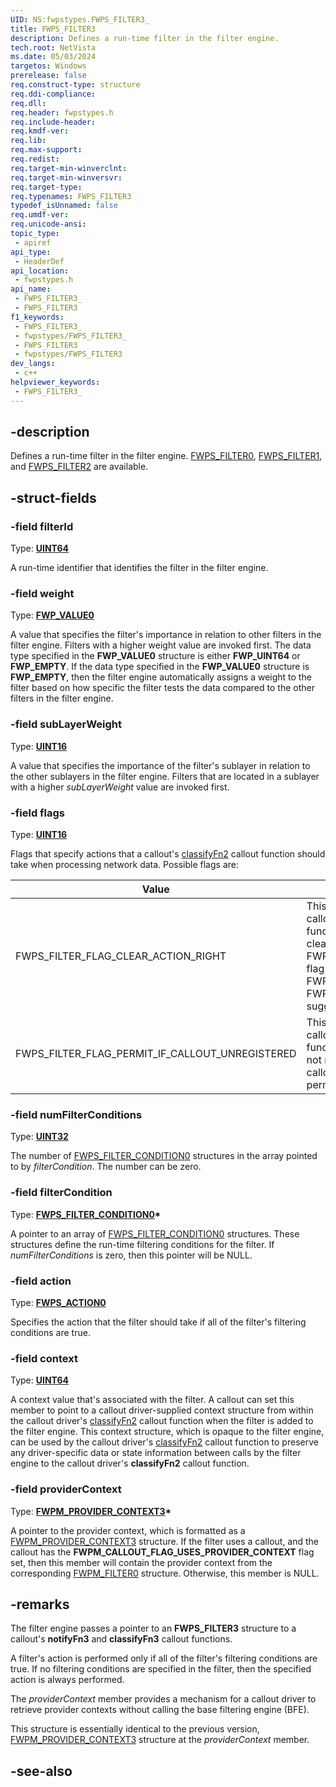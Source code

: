 ```yaml
---
UID: NS:fwpstypes.FWPS_FILTER3_
title: FWPS_FILTER3
description: Defines a run-time filter in the filter engine.
tech.root: NetVista
ms.date: 05/03/2024
targetos: Windows
prerelease: false
req.construct-type: structure
req.ddi-compliance: 
req.dll: 
req.header: fwpstypes.h
req.include-header: 
req.kmdf-ver: 
req.lib: 
req.max-support: 
req.redist: 
req.target-min-winverclnt: 
req.target-min-winversvr: 
req.target-type: 
req.typenames: FWPS_FILTER3
typedef_isUnnamed: false
req.umdf-ver: 
req.unicode-ansi: 
topic_type:
 - apiref
api_type:
 - HeaderDef
api_location:
 - fwpstypes.h
api_name:
 - FWPS_FILTER3_
 - FWPS_FILTER3
f1_keywords:
 - FWPS_FILTER3_
 - fwpstypes/FWPS_FILTER3_
 - FWPS_FILTER3
 - fwpstypes/FWPS_FILTER3
dev_langs:
 - c++
helpviewer_keywords:
 - FWPS_FILTER3_
---
```


## -description

Defines a run-time filter in the filter engine. [FWPS_FILTER0](./ns-fwpstypes-fwps_filter0.md), [FWPS_FILTER1](./ns-fwpstypes-fwps_filter1.md), and [FWPS_FILTER2](./ns-fwpstypes-fwps_filter2.md) are available.

## -struct-fields

### -field filterId

Type: **[UINT64](/windows/win32/winprog/windows-data-types)**

A run-time identifier that identifies the filter in the filter engine.

### -field weight

Type: **[FWP_VALUE0](/windows/win32/api/fwptypes/ns-fwptypes-fwp_value0)**

A value that specifies the filter's importance in relation to other filters in the filter engine. Filters with a higher weight value are invoked first. The data type specified in the **FWP_VALUE0** structure is either **FWP_UINT64** or **FWP_EMPTY**. If the data type specified in the **FWP_VALUE0** structure is **FWP_EMPTY**, then the filter engine automatically assigns a weight to the filter based on how specific the filter tests the data compared to the other filters in the filter engine.

### -field subLayerWeight

Type: **[UINT16](/windows/win32/winprog/windows-data-types)**

A value that specifies the importance of the filter's sublayer in relation to the other sublayers in the filter engine. Filters that are located in a sublayer with a higher *subLayerWeight* value are invoked first.

### -field flags

Type: **[UINT16](/windows/win32/winprog/windows-data-types)**

Flags that specify actions that a callout's [classifyFn2](/windows-hardware/drivers/ddi/content/fwpsk/nc-fwpsk-fwps_callout_classify_fn2) callout function should take when processing network data. Possible flags are:

| Value | Meaning |
| - | - |
| FWPS_FILTER_FLAG_CLEAR_ACTION_RIGHT | This flag indicates to a callout's [classifyFn2](/windows-hardware/drivers/ddi/content/fwpsk/nc-fwpsk-fwps_callout_classify_fn2) callout function that it should always clear the FWPS_RIGHT_ACTION_WRITE flag when it returns either FWP_ACTION_BLOCK or FWP_ACTION_PERMIT for the suggested action. |
| FWPS_FILTER_FLAG_PERMIT_IF_CALLOUT_UNREGISTERED | This flag indicates to a callout's [classifyFn2](/windows-hardware/drivers/ddi/content/fwpsk/nc-fwpsk-fwps_callout_classify_fn2) callout function that if the callout is not registered, then the callout should be treated as a permit filter. |

### -field numFilterConditions

Type: **[UINT32](/windows/win32/winprog/windows-data-types)**

The number of [FWPS_FILTER_CONDITION0](/windows/win32/api/fwpstypes/ns-fwpstypes-fwps_filter_condition0) structures in the array pointed to by *filterCondition*. The number can be zero.

### -field filterCondition

Type: **[FWPS_FILTER_CONDITION0](/windows/win32/api/fwpstypes/ns-fwpstypes-fwps_filter_condition0)\***

A pointer to an array of [FWPS_FILTER_CONDITION0](/windows/win32/api/fwpstypes/ns-fwpstypes-fwps_filter_condition0) structures. These structures define the run-time filtering conditions for the filter. If *numFilterConditions* is zero, then this pointer will be NULL.

### -field action

Type: **[FWPS_ACTION0](/windows/win32/api/fwpstypes/ns-fwpstypes-fwps_action0)**

Specifies the action that the filter should take if all of the filter's filtering conditions are true.

### -field context

Type: **[UINT64](/windows/win32/winprog/windows-data-types)**

A context value that's associated with the filter. A callout can set this member to point to a callout driver-supplied context structure from within the callout driver's [classifyFn2](/windows-hardware/drivers/ddi/content/fwpsk/nc-fwpsk-fwps_callout_classify_fn2) callout function when the filter is added to the filter engine. This context structure, which is opaque to the filter engine, can be used by the callout driver's [classifyFn2](/windows-hardware/drivers/ddi/content/fwpsk/nc-fwpsk-fwps_callout_classify_fn2) callout function to preserve any driver-specific data or state information between calls by the filter engine to the callout driver's **classifyFn2** callout function.

### -field providerContext

Type: **[FWPM_PROVIDER_CONTEXT3](/windows/win32/api/fwpmtypes/ns-fwpmtypes-fwpm_provider_context3)\***

A pointer to the provider context, which is formatted as a [FWPM_PROVIDER_CONTEXT3](/windows/win32/api/fwpmtypes/ns-fwpmtypes-fwpm_provider_context3) structure. If the filter uses a callout, and the callout has the **FWPM_CALLOUT_FLAG_USES_PROVIDER_CONTEXT** flag set, then this member will contain the provider context from the corresponding [FWPM_FILTER0](/windows/win32/api/fwpmtypes/ns-fwpmtypes-fwpm_filter0) structure. Otherwise, this member is NULL.

## -remarks

The filter engine passes a pointer to an **FWPS_FILTER3** structure to a callout's **notifyFn3** and **classifyFn3** callout functions.

A filter's action is performed only if all of the filter's filtering conditions are true. If no filtering conditions are specified in the filter, then the specified action is always performed.

The *providerContext* member provides a mechanism for a callout driver to retrieve provider contexts without calling the base filtering engine (BFE).

This structure is essentially identical to the previous version, [FWPM_PROVIDER_CONTEXT3](/windows/win32/api/fwpmtypes/ns-fwpmtypes-fwpm_provider_context3) structure at the *providerContext* member.

## -see-also

